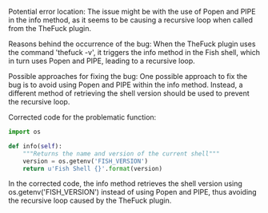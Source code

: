 Potential error location: The issue might be with the use of Popen and PIPE in the info method, as it seems to be causing a recursive loop when called from the TheFuck plugin.

Reasons behind the occurrence of the bug: When the TheFuck plugin uses the command 'thefuck -v', it triggers the info method in the Fish shell, which in turn uses Popen and PIPE, leading to a recursive loop.

Possible approaches for fixing the bug: One possible approach to fix the bug is to avoid using Popen and PIPE within the info method. Instead, a different method of retrieving the shell version should be used to prevent the recursive loop.

Corrected code for the problematic function:
```python
import os

def info(self):
    """Returns the name and version of the current shell"""
    version = os.getenv('FISH_VERSION')
    return u'Fish Shell {}'.format(version)
```
In the corrected code, the info method retrieves the shell version using os.getenv('FISH_VERSION') instead of using Popen and PIPE, thus avoiding the recursive loop caused by the TheFuck plugin.